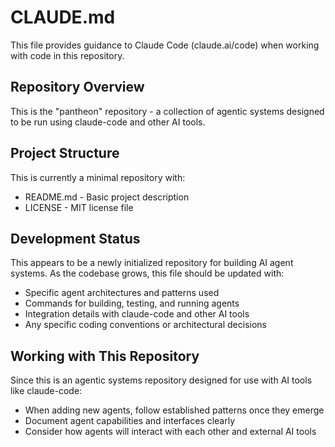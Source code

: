 # CLAUDE.md

This file provides guidance to Claude Code (claude.ai/code) when working with code in this repository.

## Repository Overview

This is the "pantheon" repository - a collection of agentic systems designed to be run using claude-code and other AI tools.

## Project Structure

This is currently a minimal repository with:
- README.md - Basic project description
- LICENSE - MIT license file

## Development Status

This appears to be a newly initialized repository for building AI agent systems. As the codebase grows, this file should be updated with:
- Specific agent architectures and patterns used
- Commands for building, testing, and running agents
- Integration details with claude-code and other AI tools
- Any specific coding conventions or architectural decisions

## Working with This Repository

Since this is an agentic systems repository designed for use with AI tools like claude-code:
- When adding new agents, follow established patterns once they emerge
- Document agent capabilities and interfaces clearly
- Consider how agents will interact with each other and external AI tools